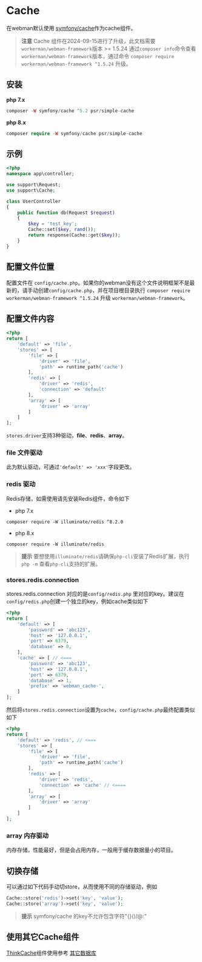 # Cache

在webman默认使用 [symfony/cache](https://github.com/symfony/cache)作为cache组件。

> **注意**
> Cache 组件在2024-09-15进行了升级，此文档需要 `workerman/webman-framework`版本 >= 1.5.24
> 通过`composer info`命令查看`workerman/webman-framework`版本，通过命令 `composer require workerman/webman-framework ^1.5.24` 升级。

## 安装
**php 7.x**
```php
composer -W symfony/cache ^5.2 psr/simple-cache 
```
**php 8.x**
```php
composer require -W symfony/cache psr/simple-cache
```

## 示例
```php
<?php
namespace app\controller;

use support\Request;
use support\Cache;

class UserController
{
    public function db(Request $request)
    {
        $key = 'test_key';
        Cache::set($key, rand());
        return response(Cache::get($key));
    }
}
```

## 配置文件位置
配置文件在 `config/cache.php`。如果你的webman没有这个文件说明框架不是最新的，请手动创建`config/cache.php`，并在项目根目录执行 `composer require workerman/webman-framework ^1.5.24` 升级 `workerman/webman-framework`。

## 配置文件内容
```php
<?php
return [
    'default' => 'file',
    'stores' => [
        'file' => [
            'driver' => 'file',
            'path' => runtime_path('cache')
        ],
        'redis' => [
            'driver' => 'redis',
            'connection' => 'default'
        ],
        'array' => [
            'driver' => 'array'
        ]
    ]
];
```
`stores.driver`支持3种驱动，**file**、**redis**、**array**。

### file 文件驱动
此为默认驱动，可通过`'default' => 'xxx'`字段更改。

### redis 驱动
Redis存储，如需使用请先安装Redis组件，命令如下

* php 7.x
```
composer require -W illuminate/redis ^8.2.0
```
* php 8.x
```
composer require -W illuminate/redis
```
> **提示**
> 要想使用`illuminate/redis`请确保`php-cli`安装了Redis扩展，执行`php -m` 查看`php-cli`支持的扩展。

### stores.redis.connection
stores.redis.connection 对应的是`config/redis.php` 里对应的key。建议在`config/redis.php`创建一个独立的key，例如cache类似如下

```php
<?php
return [
    'default' => [
        'password' => 'abc123',
        'host' => '127.0.0.1',
        'port' => 6379,
        'database' => 0,
    ],
    'cache' => [ // <===
        'password' => 'abc123',
        'host' => '127.0.0.1',
        'port' => 6379,
        'database' => 1,
        'prefix' => 'webman_cache-',
    ]
];
```

然后将`stores.redis.connection`设置为`cache`，`config/cache.php`最终配置类似如下
```php
<?php
return [
    'default' => 'redis', // <=== 
    'stores' => [
        'file' => [
            'driver' => 'file',
            'path' => runtime_path('cache')
        ],
        'redis' => [
            'driver' => 'redis',
            'connection' => 'cache' // <====
        ],
        'array' => [
            'driver' => 'array'
        ]
    ]
];
```
### array 内存驱动
内存存储，性能最好，但是会占用内存，一般用于缓存数据量小的项目。

## 切换存储
可以通过如下代码手动切store，从而使用不同的存储驱动，例如
```php
Cache::store('redis')->set('key', 'value');
Cache::store('array')->set('key', 'value');
```

> **提示**
> symfony/cache 的key不允许包含字符"{}()/\@:"

## 使用其它Cache组件

[ThinkCache](https://github.com/top-think/think-cache)组件使用参考 [其它数据库](others.md#ThinkCache)
